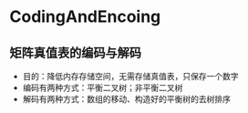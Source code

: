 # CodingAndEncoing
## 矩阵真值表的编码与解码
- 目的：降低内存存储空间，无需存储真值表，只保存一个数字
- 编码有两种方式：平衡二叉树；非平衡二叉树
- 解码有两种方式：数组的移动、构造好的平衡树的去树排序
